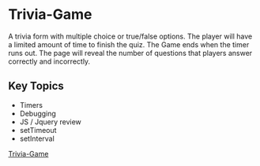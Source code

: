 # Trivia-Game

A trivia form with multiple choice or true/false options. The player will have a limited amount of time to finish the quiz. The Game ends when the timer runs out. The page will reveal the number of questions that players answer correctly and incorrectly.

## Key Topics

* Timers
* Debugging
* JS / Jquery review
* setTimeout
* setInterval

[Trivia-Game](https://seanrichter.github.io/Trivia-Game/)